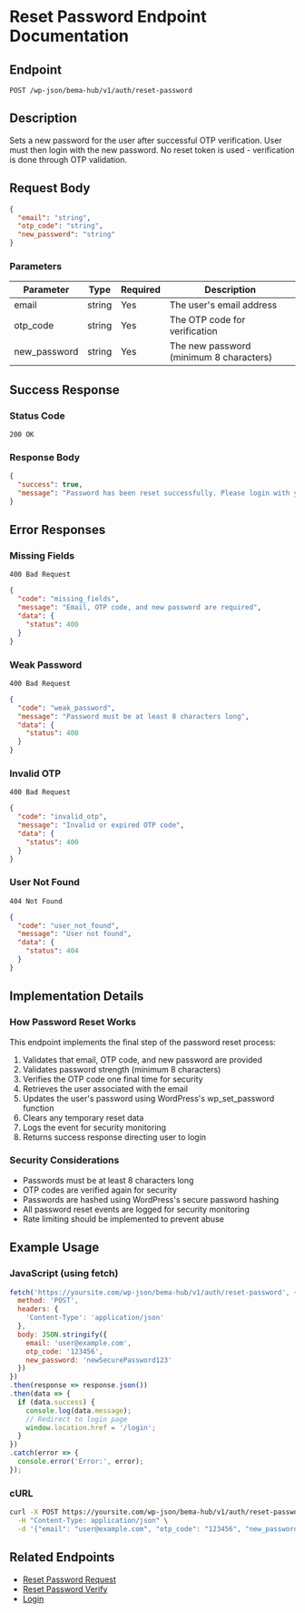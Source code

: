 # Reset Password Endpoint Documentation

## Endpoint
```
POST /wp-json/bema-hub/v1/auth/reset-password
```

## Description
Sets a new password for the user after successful OTP verification. User must then login with the new password. No reset token is used - verification is done through OTP validation.

## Request Body
```json
{
  "email": "string",
  "otp_code": "string",
  "new_password": "string"
}
```

### Parameters
| Parameter    | Type   | Required | Description                               |
|--------------|--------|----------|-------------------------------------------|
| email        | string | Yes      | The user's email address                  |
| otp_code     | string | Yes      | The OTP code for verification             |
| new_password | string | Yes      | The new password (minimum 8 characters)   |

## Success Response

### Status Code
```
200 OK
```

### Response Body
```json
{
  "success": true,
  "message": "Password has been reset successfully. Please login with your new password."
}
```

## Error Responses

### Missing Fields
```
400 Bad Request
```
```json
{
  "code": "missing_fields",
  "message": "Email, OTP code, and new password are required",
  "data": {
    "status": 400
  }
}
```

### Weak Password
```
400 Bad Request
```
```json
{
  "code": "weak_password",
  "message": "Password must be at least 8 characters long",
  "data": {
    "status": 400
  }
}
```

### Invalid OTP
```
400 Bad Request
```
```json
{
  "code": "invalid_otp",
  "message": "Invalid or expired OTP code",
  "data": {
    "status": 400
  }
}
```

### User Not Found
```
404 Not Found
```
```json
{
  "code": "user_not_found",
  "message": "User not found",
  "data": {
    "status": 404
  }
}
```

## Implementation Details

### How Password Reset Works
This endpoint implements the final step of the password reset process:

1. Validates that email, OTP code, and new password are provided
2. Validates password strength (minimum 8 characters)
3. Verifies the OTP code one final time for security
4. Retrieves the user associated with the email
5. Updates the user's password using WordPress's wp_set_password function
6. Clears any temporary reset data
7. Logs the event for security monitoring
8. Returns success response directing user to login

### Security Considerations
- Passwords must be at least 8 characters long
- OTP codes are verified again for security
- Passwords are hashed using WordPress's secure password hashing
- All password reset events are logged for security monitoring
- Rate limiting should be implemented to prevent abuse

## Example Usage

### JavaScript (using fetch)
```javascript
fetch('https://yoursite.com/wp-json/bema-hub/v1/auth/reset-password', {
  method: 'POST',
  headers: {
    'Content-Type': 'application/json'
  },
  body: JSON.stringify({
    email: 'user@example.com',
    otp_code: '123456',
    new_password: 'newSecurePassword123'
  })
})
.then(response => response.json())
.then(data => {
  if (data.success) {
    console.log(data.message);
    // Redirect to login page
    window.location.href = '/login';
  }
})
.catch(error => {
  console.error('Error:', error);
});
```

### cURL
```bash
curl -X POST https://yoursite.com/wp-json/bema-hub/v1/auth/reset-password \
  -H "Content-Type: application/json" \
  -d '{"email": "user@example.com", "otp_code": "123456", "new_password": "newSecurePassword123"}'
```

## Related Endpoints
- [Reset Password Request](endpoint-auth-reset-password-request.md)
- [Reset Password Verify](endpoint-auth-reset-password-verify.md)
- [Login](endpoint-auth-login.md)